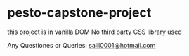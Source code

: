 # pesto-capstone-project
this project is in vanilla DOM 
No third party CSS library used

Any Questiones or Queries: salil0001@hotmail.com
